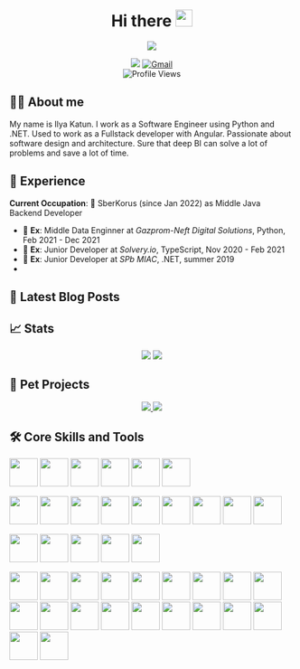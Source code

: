 <h1 align="center">Hi there <img src="https://raw.githubusercontent.com/aemmadi/aemmadi/master/wave.gif" width="30px"></h1>
<div align="center"> 
  <img src="https://media.giphy.com/media/1USKMDPjuH4ovL7J5h/giphy.gif"/>
  <div id="social-budges">
    <p>
      <a href="http://t.me/katunilya"><img src="https://img.shields.io/badge/-Telegram-blue?logo=Telegram&style=for-the-badge"/></a>
      <a href="mailto:katun.ilya@gmail.com"><img src="https://img.shields.io/badge/-Gmail-red?logo=Gmail&style=for-the-badge&logoColor=white" alt="Gmail"/></a></br>
      <img src="https://komarev.com/ghpvc/?username=katunilya&style=flat-square&color=blue" alt="Profile Views">
    <p>
  </div>  
</div>

## 🧑‍💻 About me

My name is Ilya Katun. I work as a Software Engineer using Python and .NET. Used to work as a Fullstack developer with Angular. Passionate about software design and architecture. Sure that deep BI can solve a lot of problems and save a lot of time. 

## 💼 Experience

**Current Occupation**: 💼 SberKorus (since Jan 2022) as Middle Java Backend Developer

- 💼 **Ex**: Middle Data Enginner at _Gazprom-Neft Digital Solutions_, Python, Feb 2021 - Dec 2021
- 💼 **Ex**: Junior Developer at _Solvery.io_, TypeScript, Nov 2020 - Feb 2021
- 💼 **Ex**: Junior Developer at _SPb MIAC_, .NET, summer 2019
- 
## 📩 Latest Blog Posts
<!-- BLOG-POST-LIST:START -->
<!-- BLOG-POST-LIST:END -->

## 📈 Stats

<p  align="center">
  <img src="https://github-readme-stats.vercel.app/api?username=katunilya&show_icons=true&hide_border=true&theme=light">
  <img src="http://github-readme-streak-stats.herokuapp.com?user=katunilya&theme=light&date_format=M%20j%5B%2C%20Y%5D)&hide_border=true"/>
</p>

## 🐶 Pet Projects
<p align="center">
  <a href="https://github.com/katunilya/moona">
    <img src="https://github-readme-stats.vercel.app/api/pin/?username=katunilya&repo=moona&hide_border=true&theme=light"/>
  </a>
  <a href="https://github.com/katunilya/pymon">
    <img src="https://github-readme-stats.vercel.app/api/pin/?username=katunilya&repo=pymon&hide_border=true&theme=light"/>
  </a>
</p>

## 🛠️ Core Skills and Tools

<p>
  <img src="https://cdn.jsdelivr.net/gh/devicons/devicon/icons/python/python-original-wordmark.svg" width="50px"/>
  <img src="https://cdn.jsdelivr.net/gh/devicons/devicon/icons/java/java-original-wordmark.svg" width="50px"/>
  <img src="https://cdn.jsdelivr.net/gh/devicons/devicon/icons/csharp/csharp-original.svg" width="50px"/>
  <img src="https://cdn.jsdelivr.net/gh/devicons/devicon/icons/fsharp/fsharp-original.svg" width="50px"/>
  <img src="https://cdn.jsdelivr.net/gh/devicons/devicon/icons/bash/bash-original.svg" width="50px"/>
            <img src="https://cdn.jsdelivr.net/gh/devicons/devicon/icons/typescript/typescript-original.svg" width="50px"/>
          
</p>

<p>
  <img src="https://cdn.jsdelivr.net/gh/devicons/devicon/icons/fastapi/fastapi-original-wordmark.svg" width="50px"/>
  <img src="https://cdn.jsdelivr.net/gh/devicons/devicon/icons/flask/flask-original-wordmark.svg" width="50px"/>
  <img src="https://cdn.jsdelivr.net/gh/devicons/devicon/icons/spring/spring-original-wordmark.svg" width="50px"/>
  <img src="https://cdn.jsdelivr.net/gh/devicons/devicon/icons/sqlalchemy/sqlalchemy-original-wordmark.svg" width="50px"/>
  <img src="https://cdn.jsdelivr.net/gh/devicons/devicon/icons/angularjs/angularjs-original-wordmark.svg" width="50px"/>     
  <img src="https://cdn.jsdelivr.net/gh/devicons/devicon/icons/express/express-original-wordmark.svg" width="50px"/>
  <img src="https://cdn.jsdelivr.net/gh/devicons/devicon/icons/nestjs/nestjs-plain-wordmark.svg" width="50px"/>
  <img src="https://cdn.jsdelivr.net/gh/devicons/devicon/icons/numpy/numpy-original-wordmark.svg" width="50px"/>
  <img src="https://cdn.jsdelivr.net/gh/devicons/devicon/icons/pytest/pytest-original-wordmark.svg" width="50px"/>
</p>

<p>
  <img src="https://cdn.jsdelivr.net/gh/devicons/devicon/icons/mongodb/mongodb-original-wordmark.svg" width="50px"/>
  <img src="https://cdn.jsdelivr.net/gh/devicons/devicon/icons/postgresql/postgresql-original-wordmark.svg" width="50px"/>
  <img src="https://cdn.jsdelivr.net/gh/devicons/devicon/icons/redis/redis-original-wordmark.svg" width="50px"/>
  <img src="https://cdn.jsdelivr.net/gh/devicons/devicon/icons/mysql/mysql-original-wordmark.svg" width="50px"/>
  <img src="https://cdn.jsdelivr.net/gh/devicons/devicon/icons/sqlite/sqlite-original-wordmark.svg" width="50px"/>          
</p>

<p>
  <img src="https://cdn.jsdelivr.net/gh/devicons/devicon/icons/bitbucket/bitbucket-original-wordmark.svg" width="50px"/>
  <img src="https://cdn.jsdelivr.net/gh/devicons/devicon/icons/confluence/confluence-original-wordmark.svg" width="50px"/>
  <img src="https://cdn.jsdelivr.net/gh/devicons/devicon/icons/debian/debian-original-wordmark.svg" width="50px"/>
  <img src="https://cdn.jsdelivr.net/gh/devicons/devicon/icons/docker/docker-plain-wordmark.svg" width="50px"/>
  <img src="https://cdn.jsdelivr.net/gh/devicons/devicon/icons/git/git-original.svg" width="50px"/>
  <img src="https://cdn.jsdelivr.net/gh/devicons/devicon/icons/github/github-original-wordmark.svg" width="50px"/>
  <img src="https://cdn.jsdelivr.net/gh/devicons/devicon/icons/gitlab/gitlab-original-wordmark.svg" width="50px"/>
  <img src="https://cdn.jsdelivr.net/gh/devicons/devicon/icons/gradle/gradle-plain-wordmark.svg" width="50px"/>
  <img src="https://cdn.jsdelivr.net/gh/devicons/devicon/icons/jenkins/jenkins-original.svg" width="50px"/>
  <img src="https://cdn.jsdelivr.net/gh/devicons/devicon/icons/jira/jira-original-wordmark.svg" width="50px"/>
  <img src="https://cdn.jsdelivr.net/gh/devicons/devicon/icons/jupyter/jupyter-original-wordmark.svg" width="50px"/>
  <img src="https://cdn.jsdelivr.net/gh/devicons/devicon/icons/linux/linux-original.svg" width="50px"/>
  <img src="https://cdn.jsdelivr.net/gh/devicons/devicon/icons/markdown/markdown-original.svg" width="50px"/>
  <img src="https://cdn.jsdelivr.net/gh/devicons/devicon/icons/nginx/nginx-original.svg" width="50px"/>
  <img src="https://cdn.jsdelivr.net/gh/devicons/devicon/icons/nodejs/nodejs-original-wordmark.svg" width="50px"/>
  <img src="https://cdn.jsdelivr.net/gh/devicons/devicon/icons/npm/npm-original-wordmark.svg" width="50px"/>
  <img src="https://cdn.jsdelivr.net/gh/devicons/devicon/icons/nuget/nuget-original-wordmark.svg" width="50px"/>
  <img src="https://cdn.jsdelivr.net/gh/devicons/devicon/icons/redhat/redhat-original-wordmark.svg" width="50px"/>
  <img src="https://cdn.jsdelivr.net/gh/devicons/devicon/icons/vscode/vscode-original.svg" width="50px"/>
  <img src="https://cdn.jsdelivr.net/gh/devicons/devicon/icons/ubuntu/ubuntu-plain-wordmark.svg" width="50px"/> 
</p>
